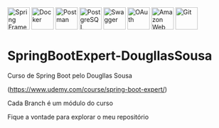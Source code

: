 <div>
  <img src="https://cdn.jsdelivr.net/gh/devicons/devicon@latest/icons/spring/spring-original.svg" width="50" title="Spring Framework" />
  <img src="https://cdn.jsdelivr.net/gh/devicons/devicon@latest/icons/docker/docker-original.svg" width="50" title="Docker" />
  <img src="https://cdn.jsdelivr.net/gh/devicons/devicon@latest/icons/postman/postman-original.svg" width="50" title="Postman" />
  <img src="https://cdn.jsdelivr.net/gh/devicons/devicon@latest/icons/postgresql/postgresql-original.svg" width="50" title="PostgreSQL" />
  <img src="https://cdn.jsdelivr.net/gh/devicons/devicon@latest/icons/swagger/swagger-original.svg" width="50" title="Swagger" />
  <img src="https://cdn.jsdelivr.net/gh/devicons/devicon@latest/icons/oauth/oauth-original.svg" width="50" title="OAuth" />
  <img src="https://cdn.jsdelivr.net/gh/devicons/devicon@latest/icons/amazonwebservices/amazonwebservices-original-wordmark.svg" width="50" title="Amazon Web Services (AWS)" />
  <img src="https://cdn.jsdelivr.net/gh/devicons/devicon@latest/icons/git/git-original.svg" width="50" title="Git" />
</div>



# SpringBootExpert-DougllasSousa
Curso de Spring Boot pelo Dougllas Sousa

          
(https://www.udemy.com/course/spring-boot-expert/)

Cada Branch é um módulo do curso

Fique a vontade para explorar o meu repositório

